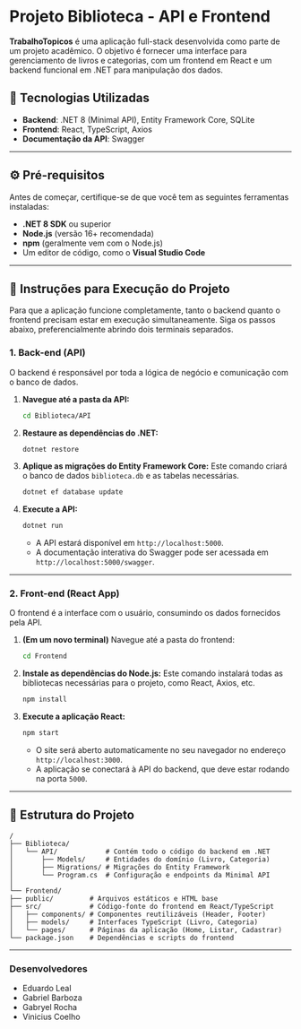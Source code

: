 # Projeto Biblioteca - API e Frontend

**TrabalhoTopicos** é uma aplicação full-stack desenvolvida como parte de um projeto acadêmico. O objetivo é fornecer uma interface para gerenciamento de livros e categorias, com um frontend em React e um backend funcional em .NET para manipulação dos dados.

## 📌 Tecnologias Utilizadas

* **Backend**: .NET 8 (Minimal API), Entity Framework Core, SQLite
* **Frontend**: React, TypeScript, Axios
* **Documentação da API**: Swagger

***

## ⚙️ Pré-requisitos

Antes de começar, certifique-se de que você tem as seguintes ferramentas instaladas:

* **.NET 8 SDK** ou superior
* **Node.js** (versão 16+ recomendada)
* **npm** (geralmente vem com o Node.js)
* Um editor de código, como o **Visual Studio Code**

***

## 🚀 Instruções para Execução do Projeto

Para que a aplicação funcione completamente, tanto o backend quanto o frontend precisam estar em execução simultaneamente. Siga os passos abaixo, preferencialmente abrindo dois terminais separados.

### 1. Back-end (API)

O backend é responsável por toda a lógica de negócio e comunicação com o banco de dados.

1.  **Navegue até a pasta da API:**
    ```bash
    cd Biblioteca/API
    ```

2.  **Restaure as dependências do .NET:**
    ```bash
    dotnet restore
    ```

3.  **Aplique as migrações do Entity Framework Core:**
    Este comando criará o banco de dados `biblioteca.db` e as tabelas necessárias.
    ```bash
    dotnet ef database update
    ```

4.  **Execute a API:**
    ```bash
    dotnet run
    ```
    * A API estará disponível em `http://localhost:5000`.
    * A documentação interativa do Swagger pode ser acessada em `http://localhost:5000/swagger`.

***

### 2. Front-end (React App)

O frontend é a interface com o usuário, consumindo os dados fornecidos pela API.

1.  **(Em um novo terminal)** Navegue até a pasta do frontend:
    ```bash
    cd Frontend
    ```

2.  **Instale as dependências do Node.js:**
    Este comando instalará todas as bibliotecas necessárias para o projeto, como React, Axios, etc.
    ```bash
    npm install
    ```

3.  **Execute a aplicação React:**
    ```bash
    npm start
    ```
    * O site será aberto automaticamente no seu navegador no endereço `http://localhost:3000`.
    * A aplicação se conectará à API do backend, que deve estar rodando na porta `5000`.

***

## 🧭 Estrutura do Projeto
```
/
├── Biblioteca/
│   └── API/            # Contém todo o código do backend em .NET
│       ├── Models/     # Entidades do domínio (Livro, Categoria)
│       ├── Migrations/ # Migrações do Entity Framework
│       └── Program.cs  # Configuração e endpoints da Minimal API
│
└── Frontend/
├── public/         # Arquivos estáticos e HTML base
├── src/            # Código-fonte do frontend em React/TypeScript
│   ├── components/ # Componentes reutilizáveis (Header, Footer)
│   ├── models/     # Interfaces TypeScript (Livro, Categoria)
│   └── pages/      # Páginas da aplicação (Home, Listar, Cadastrar)
└── package.json    # Dependências e scripts do frontend
```
---
### Desenvolvedores

* Eduardo Leal
* Gabriel Barboza
* Gabryel Rocha
* Vinicius Coelho
